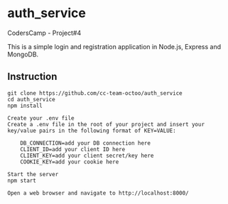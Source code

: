 # auth_service
CodersCamp - Project#4

This is a simple login and registration application in Node.js, Express and MongoDB.

## Instruction

    git clone https://github.com/cc-team-octoo/auth_service
    cd auth_service
    npm install

    Create your .env file
    Create a .env file in the root of your project and insert your key/value pairs in the following format of KEY=VALUE:

        DB_CONNECTION=add your DB connection here
        CLIENT_ID=add your client ID here
        CLIENT_KEY=add your client secret/key here
        COOKIE_KEY=add your cookie here

    Start the server
    npm start

    Open a web browser and navigate to http://localhost:8000/
